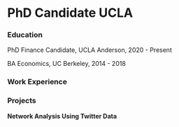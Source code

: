 #  PhD Candidate UCLA 

### Education
PhD Finance Candidate, UCLA Anderson, 2020 - Present 

BA Economics, UC Berkeley, 2014 - 2018 

### Work Experience 

### Projects 
**Network Analysis Using Twitter Data**


